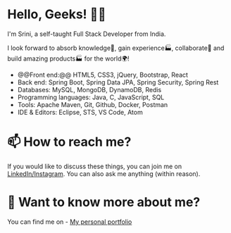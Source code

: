 # Hello, Geeks! 👋🏼 
I'm Srini, a self-taught Full Stack Developer from India.

I look forward to absorb knowledge🧠, gain experience🏭, collaborate🤝 and build amazing products🏭 for the world🌍!
<ul>
  <li>@@Front end:@@ HTML5, CSS3, jQuery, Bootstrap, React</li>
  <li>Back end: Spring Boot, Spring Data JPA, Spring Security, Spring Rest</li>
  <li>Databases: MySQL, MongoDB, DynamoDB, Redis</li>
  <li>Programming languages: Java, C, JavaScript, SQL</li>
  <li>Tools: Apache Maven, Git, Github, Docker, Postman</li>
  <li>IDE & Editors: Eclipse, STS, VS Code, Atom</i>
</ul>

# 📫 How to reach me?
If you would like to discuss these things, you can join me on <a href="https://www.linkedin.com/in/srinivasan-gunasekaran/">LinkedIn/</a><a href="https://www.instagram.com/the._.antagonist/">Instagram</a>. You can also ask me anything (within reason).

# 💬 Want to know more about me?
You can find me on - <a href="https://srinivasan-guna.github.io/PortfolioResume/">My personal portfolio</a>
